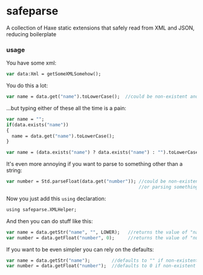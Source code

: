 # safeparse
A collection of Haxe static extensions that safely read from XML and JSON, reducing boilerplate

### usage

You have some xml:
```haxe
var data:Xml = getSomeXMLSomehow();
```

You do this a lot:
```haxe
var name = data.get("name").toLowerCase();  //could be non-existent and throw a parse error!
```

...but typing either of these all the time is a pain:
```haxe
var name = "";
if(data.exists("name"))
{
  name = data.get("name").toLowerCase();
}
```
```haxe
var name = (data.exists("name") ? data.exists("name") : "").toLowerCase();
```

It's even more annoying if you want to parse to something other than a string:
```haxe
var number = Std.parseFloat(data.get("number")); //could be non-existent and error,
                                                 //or parsing something like "hamburger" and is now NaN!
```

Now you just add this ```using``` declaration:
```haxe
using safeparse.XMLHelper;
```

And then you can do stuff like this:
```haxe
var name = data.getStr("name", "", LOWER);   //returns the value of "name", or "" if not found, forces lower case
var number = data.getFloat("number", 0);     //returns the value of "number" or 0 if not found
```

If you want to be even simpler you can rely on the defaults:
```haxe
var name = data.getStr("name");        //defaults to "" if non-existent, leaves case alone
var number = data.getFloat("number");  //defaults to 0 if non-existent
```

